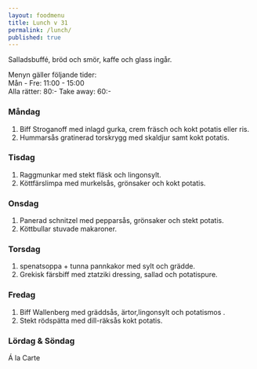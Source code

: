 ```yaml
---
layout: foodmenu
title: Lunch v 31
permalink: /lunch/
published: true
---
```

Salladsbuffé, bröd och smör, kaffe och glass ingår.

Menyn gäller följande tider:  
Mån - Fre: 11:00 - 15:00  
Alla rätter: 80:- Take away: 60:-

### Måndag

1. Biff Stroganoff med inlagd gurka, crem fräsch och kokt potatis eller ris.
2. Hummarsås gratinerad torskrygg med skaldjur samt kokt potatis.

### Tisdag

1. Raggmunkar med stekt fläsk och lingonsylt.
2. Köttfärslimpa med murkelsås, grönsaker och kokt potatis.

### Onsdag

1. Panerad schnitzel med pepparsås, grönsaker och stekt potatis.
2. Köttbullar stuvade makaroner.

### Torsdag

1. spenatsoppa + tunna pannkakor med sylt och grädde.
2. Grekisk färsbiff med ztatziki dressing, sallad och potatispure.

### Fredag

1. Biff Wallenberg med gräddsås, ärtor,lingonsylt och potatismos .
2. Stekt rödspätta med dill-räksås kokt potatis.

### Lördag & Söndag

Á la Carte
